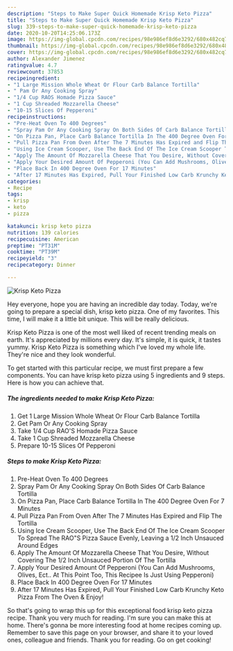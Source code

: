 ```yaml
---
description: "Steps to Make Super Quick Homemade Krisp Keto Pizza"
title: "Steps to Make Super Quick Homemade Krisp Keto Pizza"
slug: 339-steps-to-make-super-quick-homemade-krisp-keto-pizza
date: 2020-10-20T14:25:06.173Z
image: https://img-global.cpcdn.com/recipes/98e986ef8d6e3292/680x482cq70/krisp-keto-pizza-recipe-main-photo.jpg
thumbnail: https://img-global.cpcdn.com/recipes/98e986ef8d6e3292/680x482cq70/krisp-keto-pizza-recipe-main-photo.jpg
cover: https://img-global.cpcdn.com/recipes/98e986ef8d6e3292/680x482cq70/krisp-keto-pizza-recipe-main-photo.jpg
author: Alexander Jimenez
ratingvalue: 4.7
reviewcount: 37853
recipeingredient:
- "1 Large Mission Whole Wheat Or Flour Carb Balance Tortilla"
- " Pam Or Any Cooking Spray"
- "1/4 Cup RAOS Homade Pizza Sauce"
- "1 Cup Shreaded Mozzarella Cheese"
- "10-15 Slices Of Pepperoni"
recipeinstructions:
- "Pre-Heat Oven To 400 Degrees"
- "Spray Pam Or Any Cooking Spray On Both Sides Of Carb Balance Tortilla"
- "On Pizza Pan, Place Carb Balance Tortilla In The 400 Degree Oven For 7 Minutes"
- "Pull Pizza Pan From Oven After The 7 Minutes Has Expired and Flip The Tortilla"
- "Using Ice Cream Scooper, Use The Back End Of The Ice Cream Scooper To Spread The RAO&#34;S Pizza Sauce Evenly, Leaving a 1/2 Inch Unsauced Around Edges"
- "Apply The Amount Of Mozzarella Cheese That You Desire, Without Covering The 1/2 Inch Unsauced Portion Of The Tortilla"
- "Apply Your Desired Amount Of Pepperoni (You Can Add Mushrooms, Olives, Ect.. At This Point Too, This Recipee Is Just Using Pepperoni)"
- "Place Back In 400 Degree Oven For 17 Minutes"
- "After 17 Minutes Has Expired, Pull Your Finished Low Carb Krunchy Keto Pizza From The Oven &amp; Enjoy!"
categories:
- Recipe
tags:
- krisp
- keto
- pizza

katakunci: krisp keto pizza 
nutrition: 139 calories
recipecuisine: American
preptime: "PT31M"
cooktime: "PT39M"
recipeyield: "3"
recipecategory: Dinner

---
```



![Krisp Keto Pizza](https://img-global.cpcdn.com/recipes/98e986ef8d6e3292/680x482cq70/krisp-keto-pizza-recipe-main-photo.jpg)

Hey everyone, hope you are having an incredible day today. Today, we're going to prepare a special dish, krisp keto pizza. One of my favorites. This time, I will make it a little bit unique. This will be really delicious.

Krisp Keto Pizza is one of the most well liked of recent trending meals on earth. It's appreciated by millions every day. It's simple, it is quick, it tastes yummy. Krisp Keto Pizza is something which I've loved my whole life. They're nice and they look wonderful.




To get started with this particular recipe, we must first prepare a few components. You can have krisp keto pizza using 5 ingredients and 9 steps. Here is how you can achieve that.

<!--inarticleads1-->

##### The ingredients needed to make Krisp Keto Pizza:

1. Get 1 Large Mission Whole Wheat Or Flour Carb Balance Tortilla
1. Get  Pam Or Any Cooking Spray
1. Take 1/4 Cup RAO&#39;S Homade Pizza Sauce
1. Take 1 Cup Shreaded Mozzarella Cheese
1. Prepare 10-15 Slices Of Pepperoni




<!--inarticleads2-->

##### Steps to make Krisp Keto Pizza:

1. Pre-Heat Oven To 400 Degrees
1. Spray Pam Or Any Cooking Spray On Both Sides Of Carb Balance Tortilla
1. On Pizza Pan, Place Carb Balance Tortilla In The 400 Degree Oven For 7 Minutes
1. Pull Pizza Pan From Oven After The 7 Minutes Has Expired and Flip The Tortilla
1. Using Ice Cream Scooper, Use The Back End Of The Ice Cream Scooper To Spread The RAO&#34;S Pizza Sauce Evenly, Leaving a 1/2 Inch Unsauced Around Edges
1. Apply The Amount Of Mozzarella Cheese That You Desire, Without Covering The 1/2 Inch Unsauced Portion Of The Tortilla
1. Apply Your Desired Amount Of Pepperoni (You Can Add Mushrooms, Olives, Ect.. At This Point Too, This Recipee Is Just Using Pepperoni)
1. Place Back In 400 Degree Oven For 17 Minutes
1. After 17 Minutes Has Expired, Pull Your Finished Low Carb Krunchy Keto Pizza From The Oven &amp; Enjoy!




So that's going to wrap this up for this exceptional food krisp keto pizza recipe. Thank you very much for reading. I'm sure you can make this at home. There's gonna be more interesting food at home recipes coming up. Remember to save this page on your browser, and share it to your loved ones, colleague and friends. Thank you for reading. Go on get cooking!
